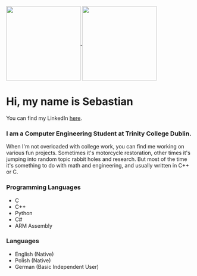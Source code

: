 <a href="https://github.com/anuraghazra/github-readme-stats">
  <img height=200 align="center" src="https://github-readme-stats.vercel.app/api/top-langs?username=sds108&layout=donut&theme=dark" />
</a>
<a href="https://github.com/anuraghazra/convoychat">
  <img height=200 align="center" src="https://github-readme-stats.vercel.app/api?username=sds108&theme=dark" />
</a>

# Hi, my name is Sebastian
You can find my LinkedIn [here](https://www.linkedin.com/in/sdslawski/).

### I am a Computer Engineering Student at Trinity College Dublin. 

When I'm not overloaded with college work, you can find me working on various fun projects.
Sometimes it's motorcycle restoration, other times it's jumping into random topic rabbit holes and research.
But most of the time it's something to do with math and engineering, and usually written in C++ or C.

### Programming Languages
- C
- C++
- Python
- C#
- ARM Assembly

### Languages
- English (Native)
- Polish (Native)
- German (Basic Independent User)

<!---
sds108/sds108 is a ✨ special ✨ repository because its `README.md` (this file) appears on your GitHub profile.
You can click the Preview link to take a look at your changes.
--->
